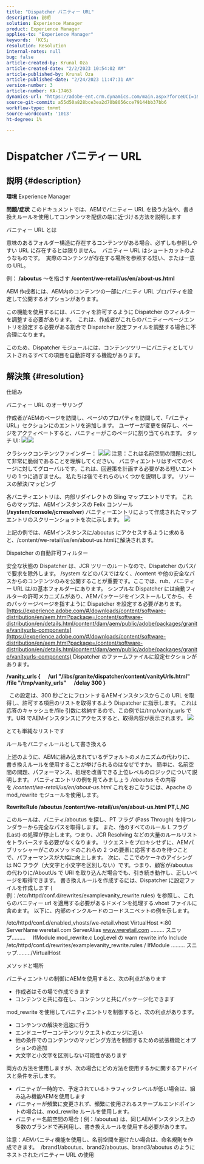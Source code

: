 ```yaml
---
title: "Dispatcher バニティー URL"
description: 説明
solution: Experience Manager
product: Experience Manager
applies-to: "Experience Manager"
keywords: 「KCS」
resolution: Resolution
internal-notes: null
bug: false
article-created-by: Krunal Oza
article-created-date: "2/2/2023 10:54:02 AM"
article-published-by: Krunal Oza
article-published-date: "2/24/2023 11:47:31 AM"
version-number: 3
article-number: KA-17463
dynamics-url: "https://adobe-ent.crm.dynamics.com/main.aspx?forceUCI=1&pagetype=entityrecord&etn=knowledgearticle&id=9a85c1e3-e7a2-ed11-aad1-6045bd006149"
source-git-commit: a55d50a828bce3ea2d70b8056cce79144bb37bb6
workflow-type: tm+mt
source-wordcount: '1013'
ht-degree: 1%

---
```


# Dispatcher バニティー URL

## 説明 {#description}

<b>環境</b>
Experience Manager


<b>問題/症状</b>
このドキュメントでは、AEMでバニティー URL を扱う方法や、書き換えルールを使用してコンテンツを配信の端に近づける方法を説明します

バニティー URL とは

意味のあるフォルダー構造に存在するコンテンツがある場合、必ずしも参照しやすい URL に存在するとは限りません。  バニティー URL はショートカットのようなものです。  実際のコンテンツが存在する場所を参照する短い、または一意の URL。

例： <b>/aboutus</b> ～を指さす <b>/content/we-retail/us/en/about-us.html</b>

AEM 作成者には、AEM内のコンテンツの一部にバニティ URL プロパティを設定して公開するオプションがあります。

この機能を使用するには、バニティを許可するように Dispatcher のフィルターを調整する必要があります。  これは、作成者がこれらのバニティーページエントリを設定する必要がある割合で Dispatcher 設定ファイルを調整する場合に不合理になります。

このため、Dispatcher モジュールには、コンテンツツリーにバニティとしてリストされるすべての項目を自動許可する機能があります。


## 解決策 {#resolution}


仕組み


バニティー URL のオーサリング

作成者がAEMのページを訪問し、ページのプロパティを訪問して、「バニティ URL」セクションにのエントリを追加します。
ユーザーが変更を保存し、ページをアクティベートすると、バニティーがこのページに割り当てられます。
タッチ UI:
![](assets/c1e59dbd-38b4-ed11-83fe-6045bd006149.png)![](assets/c3e59dbd-38b4-ed11-83fe-6045bd006149.png)


クラシックコンテンツファインダー：
![](assets/c2e59dbd-38b4-ed11-83fe-6045bd006149.png)![](assets/c4e59dbd-38b4-ed11-83fe-6045bd006149.png)
注意：これは名前空間の問題に対して非常に脆弱であることを理解してください。
バニティエントリはすべてのページに対してグローバルです。これは、回避策を計画する必要がある短いエントリの 1 つに過ぎません。 私たちは後でそれらのいくつかを説明します。
リソースの解決/マッピング

各バニティエントリは、内部リダイレクトの Sling マップエントリです。
これらのマップは、AEMインスタンスの Felix コンソール (<b>/system/console/jcrresolver</b>) バニティーエントリによって作成されたマップエントリのスクリーンショットを次に示します。
![](assets/c5e59dbd-38b4-ed11-83fe-6045bd006149.png)



上記の例では、AEMインスタンスに/aboutus にアクセスするように求めると、/content/we-retail/us/en/about-us.htmlに解決されます。

Dispatcher の自動許可フィルター

安全な状態の Dispatcher は、JCR ツリーのルートなので、Dispatcher のパス/で要求を除外します。
/system などのパスではなく、/content や他の安全なパスからのコンテンツのみを公開することが重要です。ここでは、rub、バニティー URL は/の基本フォルダーにあります。
シンプルな Dispatcher には自動フィルターの許可メカニズムがあり、AEMパッケージをインストールしてから、そのパッケージページを指すように Dispatcher を設定する必要があります。
[https://experience.adobe.com/#/downloads/content/software-distribution/en/aem.html?package=/content/software-distribution/en/details.html/content/dam/aem/public/adobe/packages/granite/vanityurls-components](https://experience.adobe.com/#/downloads/content/software-distribution/en/aem.html?package=/content/software-distribution/en/details.html/content/dam/aem/public/adobe/packages/granite/vanityurls-components)
Dispatcher のファームファイルに設定セクションがあります。


<b>/vanity_urls {</b><b> </b><b>    </b><b> </b><b>/url &quot;/libs/granite/dispatcher/content/vanityUrls.html&quot;</b><b> </b><b>    </b><b> </b><b>/file &quot;/tmp/vanity_urls&quot;</b><b> </b><b>    </b><b> </b><b>/delay 300</b><b> </b><b>}</b>

 
この設定は、300 秒ごとにフロントするAEMインスタンスからこの URL を取得し、許可する項目のリストを取得するよう Dispatcher に指示します。
これは応答のキャッシュを/file 引数に格納するので、この例では/tmp/vanity_urls です。URI でAEMインスタンスにアクセスすると、取得内容が表示されます。
![](assets/c6e59dbd-38b4-ed11-83fe-6045bd006149.png)



とても単純なリストです

ルールをバニティルールとして書き換える

上述のように、AEMに組み込まれているデフォルトのメカニズムの代わりに、書き換えルールを使用することが挙げられるのはなぜですか。
簡単に、名前空間の問題、パフォーマンス、処理を改善できる上位レベルのロジックについて説明します。
バニティエントリの例を見てみましょう */aboutus* その内容を */content/we-retail/us/en/about-us.html* これをおこなうには、Apache の mod_rewrite モジュールを使用します。

<b>RewriteRule /aboutus /content/we-retail/us/en/about-us.html PT,L,NC</b>


このルールは、バニティ/aboutus を探し、PT フラグ (Pass Through) を持つレンダラーから完全なパスを取得します。
また、他のすべてのルール L フラグ (Last) の処理が停止します。つまり、JCR Resolving などの大量のルールリストをトラバースする必要がなくなります。
リクエストをプロキシせずに、AEMパブリッシャーがこのメソッドのこれらの 2 つの要素に応答するのを待つことで、パフォーマンスが大幅に向上します。
次に、ここでのケーキのアイシングは NC フラグ（大文字と小文字を区別しない）です。つまり、顧客が/aboutus の代わりに/AboutUs で URI を取り込んだ場合でも、引き続き動作し、正しいページを取得できます。
書き換えルールを作成するには、Dispatcher に設定ファイルを作成します ( 例：/etc/httpd/conf.d/rewrites/examplevanity_rewrite.rules) を参照し、これらのバニティー url を適用する必要があるドメインを処理する.vhost ファイルに含めます。
以下に、内部のインクルードのコードスニペットの例を示します。

/etc/httpd/conf.d/enabled_vhosts/we-retail.vhost VirtualHost \*:80 ServerName weretail.com ServerAlias www.weretail.com ......... スニップ…......     IfModule mod_rewrite.c LogLevel の warn rewrite:info Include /etc/httpd/conf.d/rewrites/examplevanity_rewrite.rules / IfModule ......... スニップ…....../VirtualHost



メソッドと場所


バニティエントリの制御にAEMを使用すると、次の利点があります

- 作成者はその場で作成できます
- コンテンツと共に存在し、コンテンツと共にパッケージ化できます


mod_rewrite を使用してバニティエントリを制御すると、次の利点があります。

- コンテンツの解決を迅速に行う
- エンドユーザーコンテンツリクエストのエッジに近い
- 他の条件でのコンテンツのマッピング方法を制御するための拡張機能とオプションの追加
- 大文字と小文字を区別しない可能性があります


両方の方法を使用しますが、次の場合にどの方法を使用するかに関するアドバイスと条件を示します。

- バニティが一時的で、予定されているトラフィックレベルが低い場合は、組み込み機能AEMを使用します
- バニティーが頻繁に変更されず、頻繁に使用されるステープルエンドポイントの場合は、mod_rewrite ルールを使用します。
- バニティー名前空間の場合 ( 例：/aboutus) は、同じAEMインスタンス上の多数のブランドで再利用し、書き換えルールを使用する必要があります。


注意：AEMバニティ機能を使用し、名前空間を避けたい場合は、命名規則を作成できます。  /brand1/aboutus、brand2/aboutus、brand3/aboutus のようにネストされたバニティー URL の使用
